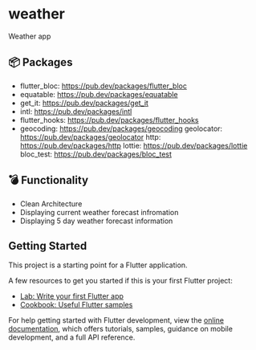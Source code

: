 # weather

Weather app


## 📦 Packages
- flutter_bloc: https://pub.dev/packages/flutter_bloc
-  equatable: https://pub.dev/packages/equatable
- get_it: https://pub.dev/packages/get_it
- intl: https://pub.dev/packages/intl
- flutter_hooks: https://pub.dev/packages/flutter_hooks
- geocoding: https://pub.dev/packages/geocoding
  geolocator: https://pub.dev/packages/geolocator
  http: https://pub.dev/packages/http
  lottie: https://pub.dev/packages/lottie
  bloc_test: https://pub.dev/packages/bloc_test

## 💣 Functionality
- Clean Architecture
- Displaying current weather forecast infromation
- Displaying 5 day weather forecast information







  
## Getting Started
This project is a starting point for a Flutter application.

A few resources to get you started if this is your first Flutter project:

- [Lab: Write your first Flutter app](https://docs.flutter.dev/get-started/codelab)
- [Cookbook: Useful Flutter samples](https://docs.flutter.dev/cookbook)

For help getting started with Flutter development, view the
[online documentation](https://docs.flutter.dev/), which offers tutorials,
samples, guidance on mobile development, and a full API reference.
